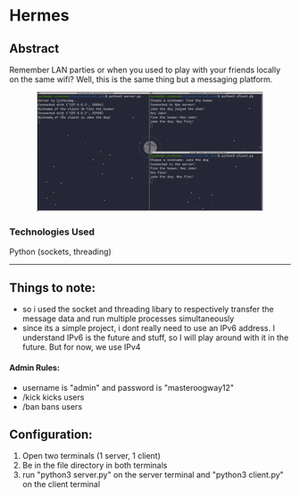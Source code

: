 # Hermes
## Abstract
Remember LAN parties or when you used to play with your friends locally on the same wifi? Well, this is the same thing but a messaging platform.

<p align="center"><img src="https://github.com/Yehdar/hermes/blob/master/demo/demo.png" width="80%"></p>

### Technologies Used
Python (sockets, threading)

<hr> 

## Things to note:
- so i used the socket and threading libary to respectively transfer the message data and run multiple processes simultaneously
- since its a simple project, i dont really need to use an IPv6 address. I understand IPv6 is the future and stuff, so I will play around with it in the future. But for now, we use IPv4

#### Admin Rules:
- username is "admin" and password is "masteroogway12"
- /kick kicks users
- /ban bans users

## Configuration:
1. Open two terminals (1 server, 1 client)
2. Be in the file directory in both terminals
3. run "python3 server.py" on the server terminal and "python3 client.py" on the client terminal
